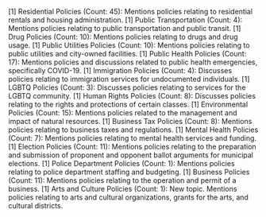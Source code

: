 [1] Residential Policies (Count: 45): Mentions policies relating to residential rentals and housing administration.
[1] Public Transportation (Count: 4): Mentions policies relating to public transportation and public transit.
[1] Drug Policies (Count: 10): Mentions policies relating to drugs and drug usage.
[1] Public Utilities Policies (Count: 10): Mentions policies relating to public utilities and city-owned facilities.
[1] Public Health Policies (Count: 17): Mentions policies and discussions related to public health emergencies, specifically COVID-19.
[1] Immigration Policies (Count: 4): Discusses policies relating to immigration services for undocumented individuals.
[1] LGBTQ Policies (Count: 3): Discusses policies relating to services for the LGBTQ community.
[1] Human Rights Policies (Count: 8): Discusses policies relating to the rights and protections of certain classes.
[1] Environmental Policies (Count: 15): Mentions policies related to the management and impact of natural resources.
[1] Business Tax Policies (Count: 8): Mentions policies relating to business taxes and regulations.
[1] Mental Health Policies (Count: 7): Mentions policies relating to mental health services and funding.
[1] Election Policies (Count: 11): Mentions policies relating to the preparation and submission of proponent and opponent ballot arguments for municipal elections.
[1] Police Department Policies (Count: 1): Mentions policies relating to police department staffing and budgeting.
[1] Business Policies (Count: 11): Mentions policies relating to the operation and permit of a business.
[1] Arts and Culture Policies (Count: 1): New topic. Mentions policies relating to arts and cultural organizations, grants for the arts, and cultural districts.

